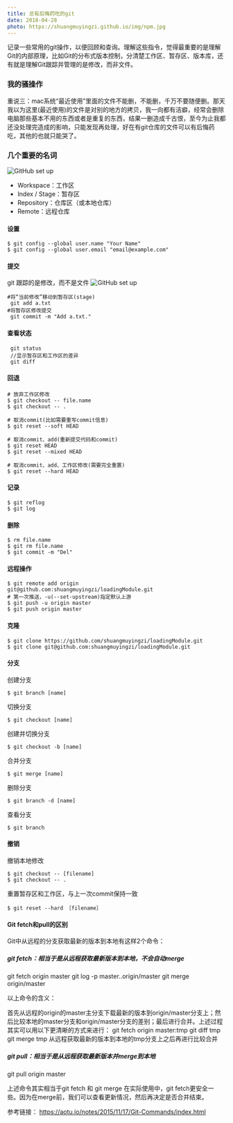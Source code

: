 ```yaml
---
title: 总有后悔药吃的git
date: 2018-04-28
photo: https://shuangmuyingzi.github.io/img/npm.jpg
---
```


记录一些常用的git操作，以便回顾和查询。理解这些指令，觉得最重要的是理解Git的内部原理，比如Git的分布式版本控制，分清楚工作区、暂存区、版本库，还有就是理解Git跟踪并管理的是修改，而非文件。

<!--more-->

### 我的骚操作
重说三：mac系统“最近使用”里面的文件不能删，不能删，千万不要随便删。那天我以为这里(最近使用)的文件是对别的地方的拷贝，我一向都有洁癖，经常会删除电脑那些基本不用的东西或者是重复的东西，结果一删造成千古恨，至今为止我都还没处理完造成的影响，只能发现再处理，好在有git仓库的文件可以有后悔药吃，其他的也就只能哭了。

### 几个重要的名词
![GitHub set up](https://shuangmuyingzi.github.io/img/git.jpeg)

* Workspace：工作区
* Index / Stage：暂存区
* Repository：仓库区（或本地仓库）
* Remote：远程仓库

#### 设置

```
$ git config --global user.name "Your Name"
$ git config --global user.email "email@example.com"
```
#### 提交
git 跟踪的是修改，而不是文件
![GitHub set up](https://shuangmuyingzi.github.io/img/git2.png)

```
#将“当前修改”移动到暂存区(stage)
 git add a.txt
#将暂存区修改提交
 git commit -m "Add a.txt."
```
#### 查看状态

```
 git status
 //显示暂存区和工作区的差异
 git diff
```
#### 回退

```
# 放弃工作区修改
$ git checkout -- file.name
$ git checkout -- .

# 取消commit(比如需要重写commit信息)
$ git reset --soft HEAD

# 取消commit、add(重新提交代码和commit)
$ git reset HEAD
$ git reset --mixed HEAD

# 取消commit、add、工作区修改(需要完全重置)
$ git reset --hard HEAD
```
#### 记录

```
$ git reflog
$ git log
```
#### 删除

```
$ rm file.name
$ git rm file.name
$ git commit -m "Del"
```
#### 远程操作

```
$ git remote add origin git@github.com:shuangmuyingzi/loadingModule.git
# 第一次推送，-u(--set-upstream)指定默认上游
$ git push -u origin master
$ git push origin master
```
#### 克隆

```
$ git clone https://github.com/shuangmuyingzi/loadingModule.git
$ git clone git@github.com:shuangmuyingzi/loadingModule.git
```
#### 分支
创建分支

```
$ git branch [name]
```
切换分支

```
$ git checkout [name]
```
创建并切换分支

```
$ git checkout -b [name]
```
合并分支

```
$ git merge [name]
```
删除分支

```
$ git branch -d [name]
```
查看分支

```
$ git branch
```
#### 撤销
撤销本地修改

```
$ git checkout -- [filename]
$ git checkout -- .
```
重置暂存区和工作区，与上一次commit保持一致

```
$ git reset --hard ［filename］
```
#### Git fetch和pull的区别
Git中从远程的分支获取最新的版本到本地有这样2个命令：

##### git fetch：相当于是从远程获取最新版本到本地，不会自动merge

git fetch origin master 
git log -p master..origin/master 
git merge origin/master

以上命令的含义：

首先从远程的origin的master主分支下载最新的版本到origin/master分支上；然后比较本地的master分支和origin/master分支的差别；最后进行合并。上述过程其实可以用以下更清晰的方式来进行： 
git fetch origin master:tmp 
git diff tmp 
git merge tmp 
从远程获取最新的版本到本地的tmp分支上之后再进行比较合并

##### git pull：相当于是从远程获取最新版本并merge到本地

git pull origin master

上述命令其实相当于git fetch 和 git merge 在实际使用中，git fetch更安全一些。因为在merge前，我们可以查看更新情况，然后再决定是否合并结束。

参考链接：
https://aotu.io/notes/2015/11/17/Git-Commands/index.html






